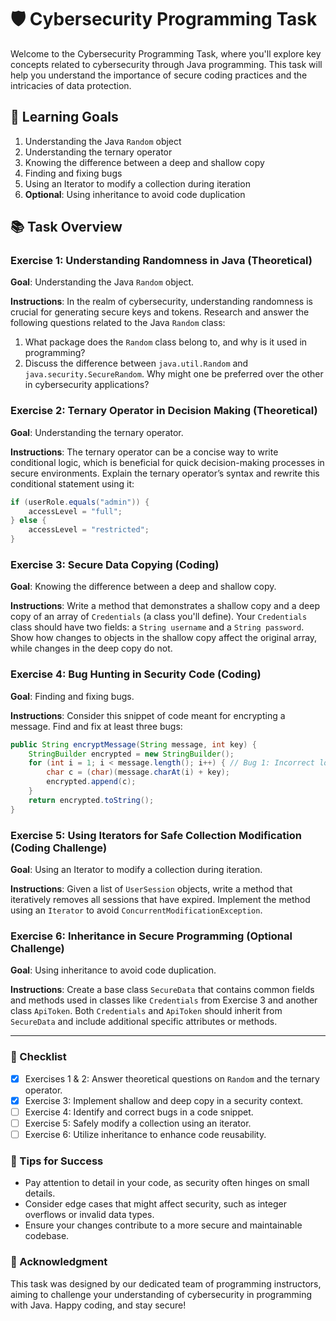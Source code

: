 # 🛡️ Cybersecurity Programming Task

Welcome to the Cybersecurity Programming Task, where you'll explore key concepts related to cybersecurity through Java programming. This task will help you understand the importance of secure coding practices and the intricacies of data protection.

## 🎯 Learning Goals

1. Understanding the Java `Random` object
2. Understanding the ternary operator
3. Knowing the difference between a deep and shallow copy
4. Finding and fixing bugs
5. Using an Iterator to modify a collection during iteration
6. **Optional**: Using inheritance to avoid code duplication

## 📚 Task Overview

### Exercise 1: Understanding Randomness in Java (Theoretical)
**Goal**: Understanding the Java `Random` object.

**Instructions**: In the realm of cybersecurity, understanding randomness is crucial for generating secure keys and tokens. Research and answer the following questions related to the Java `Random` class:

1. What package does the `Random` class belong to, and why is it used in programming?
2. Discuss the difference between `java.util.Random` and `java.security.SecureRandom`. Why might one be preferred over the other in cybersecurity applications?

### Exercise 2: Ternary Operator in Decision Making (Theoretical)
**Goal**: Understanding the ternary operator.

**Instructions**: The ternary operator can be a concise way to write conditional logic, which is beneficial for quick decision-making processes in secure environments. Explain the ternary operator’s syntax and rewrite this conditional statement using it:

```java
if (userRole.equals("admin")) {
    accessLevel = "full";
} else {
    accessLevel = "restricted";
}
```

### Exercise 3: Secure Data Copying (Coding)
**Goal**: Knowing the difference between a deep and shallow copy.

**Instructions**: Write a method that demonstrates a shallow copy and a deep copy of an array of `Credentials` (a class you'll define). Your `Credentials` class should have two fields: a `String username` and a `String password`. Show how changes to objects in the shallow copy affect the original array, while changes in the deep copy do not.

### Exercise 4: Bug Hunting in Security Code (Coding)
**Goal**: Finding and fixing bugs.

**Instructions**: Consider this snippet of code meant for encrypting a message. Find and fix at least three bugs:

```java
public String encryptMessage(String message, int key) {
    StringBuilder encrypted = new StringBuilder();
    for (int i = 1; i < message.length(); i++) { // Bug 1: Incorrect loop start
        char c = (char)(message.charAt(i) + key);
        encrypted.append(c);
    }
    return encrypted.toString();
}
```

### Exercise 5: Using Iterators for Safe Collection Modification (Coding Challenge)
**Goal**: Using an Iterator to modify a collection during iteration.

**Instructions**: Given a list of `UserSession` objects, write a method that iteratively removes all sessions that have expired. Implement the method using an `Iterator` to avoid `ConcurrentModificationException`.

### Exercise 6: Inheritance in Secure Programming (Optional Challenge)
**Goal**: Using inheritance to avoid code duplication.

**Instructions**: Create a base class `SecureData` that contains common fields and methods used in classes like `Credentials` from Exercise 3 and another class `ApiToken`. Both `Credentials` and `ApiToken` should inherit from `SecureData` and include additional specific attributes or methods.

---

### 📝 Checklist
- [x] Exercises 1 & 2: Answer theoretical questions on `Random` and the ternary operator.
- [x] Exercise 3: Implement shallow and deep copy in a security context.
- [ ] Exercise 4: Identify and correct bugs in a code snippet.
- [ ] Exercise 5: Safely modify a collection using an iterator.
- [ ] Exercise 6: Utilize inheritance to enhance code reusability.

### 🌟 Tips for Success
- Pay attention to detail in your code, as security often hinges on small details.
- Consider edge cases that might affect security, such as integer overflows or invalid data types.
- Ensure your changes contribute to a more secure and maintainable codebase.

### 🙏 Acknowledgment
This task was designed by our dedicated team of programming instructors, aiming to challenge your understanding of cybersecurity in programming with Java. Happy coding, and stay secure!